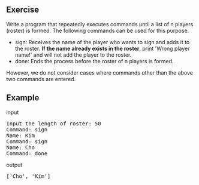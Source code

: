 ## Exercise
Write a program that repeatedly executes commands until a list of n players (roster) is formed. The following commands can be used for this purpose. 
* sign: Receives the name of the player who wants to sign and adds it to the roster. **If the name already exists in the roster**, print 'Wrong player name!' and will not add the player to the roster. 
* done: Ends the process before the roster of n players is formed.

However, we do not consider cases where commands other than the above two commands are entered.

## Example
input
<pre>
Input the length of roster: 50
Command: sign
Name: Kim
Command: sign
Name: Cho
Command: done
</pre>
output
<pre>
['Cho', 'Kim']
</pre>